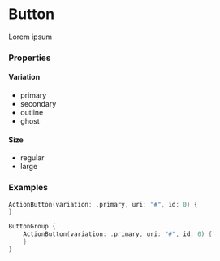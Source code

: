 # Button

Lorem ipsum

### Properties

#### Variation
- primary
- secondary
- outline
- ghost

#### Size
- regular
- large

### Examples

```swift
ActionButton(variation: .primary, uri: "#", id: 0) {
}
```

```swift 
ButtonGroup {
    ActionButton(variation: .primary, uri: "#", id: 0) {
    }
}
```
